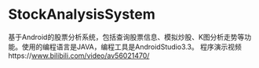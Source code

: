 # StockAnalysisSystem
基于Android的股票分析系统，包括查询股票信息、模拟炒股、K图分析走势等功能。使用的编程语言是JAVA，编程工具是AndroidStudio3.3。
程序演示视频https://www.bilibili.com/video/av56021470/
